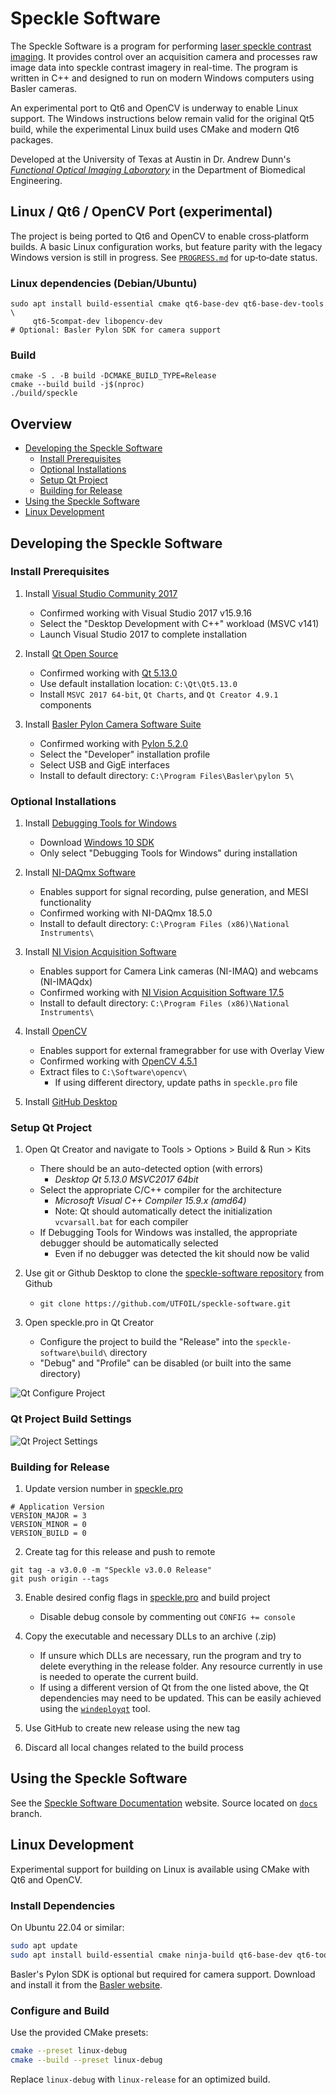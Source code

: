 # Speckle Software

The Speckle Software is a program for performing [laser speckle contrast imaging](https://foil.bme.utexas.edu/research/laser-speckle-contrast-imaging). It provides control over an acquisition camera and processes raw image data into speckle contrast imagery in real-time. The program is written in C++ and designed to run on modern Windows computers using Basler cameras.

An experimental port to Qt6 and OpenCV is underway to enable Linux support. The Windows instructions below remain valid for the original Qt5 build, while the experimental Linux build uses CMake and modern Qt6 packages.

Developed at the University of Texas at Austin in Dr. Andrew Dunn's [_Functional Optical Imaging Laboratory_](https://foil.bme.utexas.edu/) in the Department of Biomedical Engineering.

## Linux / Qt6 / OpenCV Port (experimental)

The project is being ported to Qt6 and OpenCV to enable cross‑platform builds. A
basic Linux configuration works, but feature parity with the legacy Windows
version is still in progress. See [`PROGRESS.md`](PROGRESS.md) for up‑to‑date
status.

### Linux dependencies (Debian/Ubuntu)

```
sudo apt install build-essential cmake qt6-base-dev qt6-base-dev-tools \
     qt6-5compat-dev libopencv-dev
# Optional: Basler Pylon SDK for camera support
```

### Build

```
cmake -S . -B build -DCMAKE_BUILD_TYPE=Release
cmake --build build -j$(nproc)
./build/speckle
```

## Overview

* [Developing the Speckle Software](#developing-the-speckle-software)
    * [Install Prerequisites](#install-prerequisites)
    * [Optional Installations](#optional-installations)
    * [Setup Qt Project](#setup-qt-project)
    * [Building for Release](#building-for-release)
* [Using the Speckle Software](#using-the-speckle-software)
* [Linux Development](#linux-development)

## Developing the Speckle Software

### Install Prerequisites

1. Install [Visual Studio Community 2017](https://docs.microsoft.com/en-us/visualstudio/releasenotes/vs2017-relnotes)
   * Confirmed working with Visual Studio 2017 v15.9.16
   * Select the "Desktop Development with C++" workload (MSVC v141)
   * Launch Visual Studio 2017 to complete installation

2. Install [Qt Open Source](https://download.qt.io/archive/qt/)
   * Confirmed working with [Qt 5.13.0](https://download.qt.io/archive/qt/5.13/5.13.0/qt-opensource-windows-x86-5.13.0.exe)
   * Use default installation location: `C:\Qt\Qt5.13.0`
   * Install `MSVC 2017 64-bit`, `Qt Charts`, and `Qt Creator 4.9.1` components

3. Install [Basler Pylon Camera Software Suite](https://www.baslerweb.com/en/products/software/pylon-windows/)
   * Confirmed working with [Pylon 5.2.0](https://www.baslerweb.com/en/sales-support/downloads/software-downloads/pylon-5-2-0-windows/)
   * Select the "Developer" installation profile
   * Select USB and GigE interfaces
   * Install to default directory: `C:\Program Files\Basler\pylon 5\`

### Optional Installations

1. Install [Debugging Tools for Windows](https://docs.microsoft.com/en-us/windows-hardware/drivers/debugger/)
   * Download [Windows 10 SDK](https://developer.microsoft.com/en-us/windows/downloads/windows-10-sdk) 
   * Only select "Debugging Tools for Windows" during installation

2. Install [NI-DAQmx Software](http://sine.ni.com/nips/cds/view/p/lang/en/nid/10181)
   * Enables support for signal recording, pulse generation, and MESI functionality
   * Confirmed working with NI-DAQmx 18.5.0
   * Install to default directory: `C:\Program Files (x86)\National Instruments\`

3. Install [NI Vision Acquisition Software](http://sine.ni.com/nips/cds/view/p/lang/en/nid/12892)
   * Enables support for Camera Link cameras (NI-IMAQ) and webcams (NI-IMAQdx)
   * Confirmed working with [NI Vision Acquisition Software 17.5](http://www.ni.com/download/ni-vision-acquisition-software-17.5/7270/en/)
   * Install to default directory: `C:\Program Files (x86)\National Instruments\`

4. Install [OpenCV](https://opencv.org/)
   * Enables support for external framegrabber for use with Overlay View
   * Confirmed working with [OpenCV 4.5.1](https://github.com/opencv/opencv/releases/tag/4.5.1)
   * Extract files to `C:\Software\opencv\`
      * If using different directory, update paths in `speckle.pro` file

5. Install [GitHub Desktop](https://desktop.github.com/)


### Setup Qt Project

1. Open Qt Creator and navigate to Tools > Options > Build & Run > Kits
   * There should be an auto-detected option (with errors)
      * _Desktop Qt 5.13.0 MSVC2017 64bit_
   * Select the appropriate C/C++ compiler for the architecture
      * _Microsoft Visual C++ Compiler 15.9.x (amd64)_
      * Note: Qt should automatically detect the initialization `vcvarsall.bat` for each compiler
   * If Debugging Tools for Windows was installed, the appropriate debugger should be automatically selected
     * Even if no debugger was detected the kit should now be valid

2. Use git or Github Desktop to clone the [speckle-software repository](https://github.com/UTFOIL/speckle-software) from Github
   * `git clone https://github.com/UTFOIL/speckle-software.git`

3. Open speckle.pro in Qt Creator
   * Configure the project to build the "Release" into the `speckle-software\build\` directory
   * "Debug" and "Profile" can be disabled (or built into the same directory)

![Qt Configure Project](https://user-images.githubusercontent.com/867617/143131249-b637da51-2450-42bb-a228-fa46bae9040d.png)


### Qt Project Build Settings

![Qt Project Settings](https://user-images.githubusercontent.com/867617/143131673-c733569e-3a38-48a0-a475-9c0f91d33d80.png)


### Building for Release

1. Update version number in [speckle.pro](src/speckle.pro)

```
# Application Version
VERSION_MAJOR = 3
VERSION_MINOR = 0
VERSION_BUILD = 0
```

2. Create tag for this release and push to remote

```
git tag -a v3.0.0 -m "Speckle v3.0.0 Release"
git push origin --tags
```

3. Enable desired config flags in [speckle.pro](src/speckle.pro) and build project
   * Disable debug console by commenting out `CONFIG += console`

4. Copy the executable and necessary DLLs to an archive (.zip)
   * If unsure which DLLs are necessary, run the program and try to delete everything in the release folder. Any resource currently in use is needed to operate the current build.
   * If using a different version of Qt from the one listed above, the Qt dependencies may need to be updated. This can be easily achieved using the [`windeployqt`](http://doc.qt.io/qt-5/windows-deployment.html) tool.

5. Use GitHub to create new release using the new tag

6. Discard all local changes related to the build process


## Using the Speckle Software

See the [Speckle Software Documentation](https://utfoil.github.io/speckle-software/) website. Source located on [`docs`](https://github.com/UTFOIL/speckle-software/tree/docs) branch.

## Linux Development

Experimental support for building on Linux is available using CMake with Qt6 and OpenCV.

### Install Dependencies

On Ubuntu 22.04 or similar:

```bash
sudo apt update
sudo apt install build-essential cmake ninja-build qt6-base-dev qt6-tools-dev libopencv-dev
```

Basler's Pylon SDK is optional but required for camera support. Download and install it from the [Basler website](https://www.baslerweb.com/en/products/software/).

### Configure and Build

Use the provided CMake presets:

```bash
cmake --preset linux-debug
cmake --build --preset linux-debug
```

Replace `linux-debug` with `linux-release` for an optimized build.

